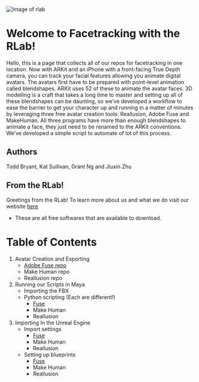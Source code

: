 ![Image of rlab](https://i.ibb.co/3zsstG6/Group-3.png)

# Welcome to Facetracking with the RLab!

Hello, this is a page that collects all of our repos for facetracking in one location. Now with ARKit and an iPhone with a front-facing True Depth camera, you can track your facial features allowing you animate digital avatars. The avatars first have to be prepared with point-level animation called blendshapes.  ARKit uses 52 of these to animate the avatar faces.  3D modelling is a craft that takes a long time to master and setting up all of these blendshapes can be daunting, so we’ve developed a workflow to ease the barrier to get your character up and running in a matter of minutes by leveraging three free avatar creation tools: Reallusion, Adobe Fuse and MakeHuman. All three programs have more than enough blendshapes to animate a face, they just need to be renamed to the ARKit conventions. We’ve developed a simple script to automate of lot of this process.

## Authors

Todd Bryant, Kat Sullivan, Grant Ng and Jiuxin Zhu

## From the RLab!
Greetings from the RLab! To learn more about us and what we do visit our website [here](https://www.rlab.nyc/)
   - These are all free softwares that are available to download.
# Table of Contents
1. Avatar Creation and Exporting
   - [Adobe Fuse repo](https://github.com/RLabNYC/Rlab_FaceTracking_fuse)
   - Make Human repo
   - Reallusion repo 
2. Running our Scripts in Maya
   - Importing the FBX
   - Python scripting (Each are different!)
     - [Fuse](https://github.com/RLabNYC/Rlab_FaceTracking_fuse/blob/master/RUNSCRIPT.md)
     - Make Human
     - Reallusion
3. Importing In the Unreal Engine
   - Import settings
     - [Fuse](https://github.com/RLabNYC/Rlab_FaceTracking_fuse/blob/master/IMPORTING.md#importing-into-unreal)
     - Make Human
     - Reallusion
   - Setting up blueprints
     - [Fuse](https://github.com/RLabNYC/Rlab_FaceTracking_fuse/blob/master/IMPORTING.md#blueprints-in-unreal)
     - Make Human
     - Reallusion
   
